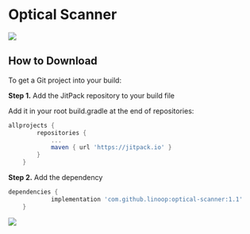 # Optical Scanner

[![](https://jitpack.io/v/linoop/optical-scanner.svg)](https://jitpack.io/#linoop/optical-scanner)


How to Download
---------------

To get a Git project into your build:

**Step 1.** Add the JitPack repository to your build file

Add it in your root build.gradle at the end of repositories:

```gradle
allprojects {
		repositories {
			...
			maven { url 'https://jitpack.io' }
		}
	}
```

**Step 2.** Add the dependency

```gradle
dependencies {
	        implementation 'com.github.linoop:optical-scanner:1.1'
	}
```

[![](https://jitpack.io/v/linoop/optical-scanner.svg)](https://jitpack.io/#linoop/optical-scanner)
